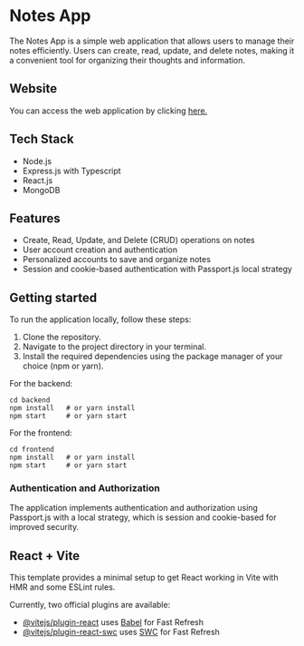 # Notes App

The Notes App is a simple web application that allows users to manage their notes efficiently. Users can create, read, update, and delete notes, making it a convenient tool for organizing their thoughts and information.

## <b>Website </b>

You can access the web application by clicking [here.](https://notes-app-ecru-phi.vercel.app/)

## <b>Tech Stack</b>

- Node.js
- Express.js with Typescript
- React.js
- MongoDB

## <b> Features </b>

- Create, Read, Update, and Delete (CRUD) operations on notes
- User account creation and authentication
- Personalized accounts to save and organize notes
- Session and cookie-based authentication with Passport.js local strategy

## Getting started

To run the application locally, follow these steps:

1.  Clone the repository.
2.  Navigate to the project directory in your terminal.
3.  Install the required dependencies using the package manager of your choice (npm or yarn).

For the backend:

    cd backend
    npm install   # or yarn install
    npm start     # or yarn start

For the frontend:

    cd frontend
    npm install   # or yarn install
    npm start     # or yarn start

### <b>Authentication and Authorization</b>

The application implements authentication and authorization using Passport.js with a local strategy, which is session and cookie-based for improved security.

## React + Vite

This template provides a minimal setup to get React working in Vite with HMR and some ESLint rules.

Currently, two official plugins are available:

- [@vitejs/plugin-react](https://github.com/vitejs/vite-plugin-react/blob/main/packages/plugin-react/README.md) uses [Babel](https://babeljs.io/) for Fast Refresh
- [@vitejs/plugin-react-swc](https://github.com/vitejs/vite-plugin-react-swc) uses [SWC](https://swc.rs/) for Fast Refresh
